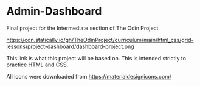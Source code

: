# Admin-Dashboard
Final project for the Intermediate section of The Odin Project

https://cdn.statically.io/gh/TheOdinProject/curriculum/main/html_css/grid-lessons/project-dashboard/dashboard-project.png

This link is what this project will be based on. This is intended strictly to practice HTML and CSS.

All icons were downloaded from https://materialdesignicons.com/
